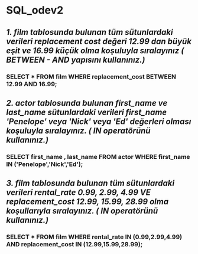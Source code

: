 # SQL_odev2
## *1. film tablosunda bulunan tüm sütunlardaki verileri replacement cost değeri 12.99 dan büyük eşit ve 16.99 küçük olma koşuluyla sıralayınız ( BETWEEN - AND yapısını kullanınız.)*

### **SELECT * FROM film WHERE replacement_cost BETWEEN 12.99 AND 16.99;**

## *2. actor tablosunda bulunan first_name ve last_name sütunlardaki verileri first_name 'Penelope' veya 'Nick' veya 'Ed' değerleri olması koşuluyla sıralayınız. ( IN operatörünü kullanınız.)*

### **SELECT first_name , last_name FROM actor WHERE first_name IN ('Penelope','Nick','Ed');**

## *3. film tablosunda bulunan tüm sütunlardaki verileri rental_rate 0.99, 2.99, 4.99 VE replacement_cost 12.99, 15.99, 28.99 olma koşullarıyla sıralayınız. ( IN operatörünü kullanınız.)*

### **SELECT * FROM film WHERE rental_rate IN (0.99,2.99,4.99) AND replacement_cost IN (12.99,15.99,28.99);**

